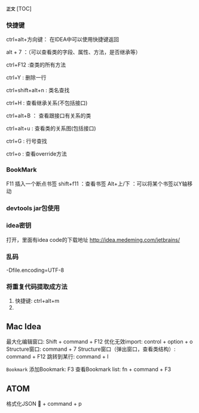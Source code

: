 **`正文`**
[TOC]

### 快捷键

ctrl+alt+方向键： 在IDEA中可以使用快捷键返回

alt + 7 ：（可以查看类的字段、属性、方法，是否继承等）

ctrl+F12 :查类的所有方法

ctrl+Y : 删除一行

ctrl+shift+alt+n : 类名查找

ctrl+H : 查看继承关系(不包括接口)

ctrl+alt+B ： 查看跟接口有关系的类

ctrl+alt+u : 查看类的关系图(包括接口)

ctrl+G : 行号查找

ctrl+o : 查看override方法


### BookMark
F11 插入一个断点书签
shift+f11 ：查看书签
Alt+上/下 ：可以将某个书签以Y轴移动

### devtools jar包使用




### idea密钥
打开，里面有idea code的下载地址
http://idea.medeming.com/jetbrains/



### 乱码
-Dfile.encoding=UTF-8



### 将重复代码提取成方法
1. 快捷键: ctrl+alt+m
2. 




## Mac Idea
 最大化编辑窗口: Shift + command + F12
 优化无效import: control + option + o
 Structure窗口: command + 7
 Structure窗口（弹出窗口，查看类结构）: command + F12
 跳转到某行: command + l

`Bookmark`
添加Bookmark: F3
查看Bookmark list: fn + command + F3


## ATOM 
格式化JSON  🔼 + command + p